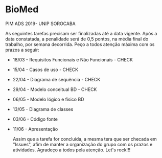 # BioMed
PIM ADS 2019- UNIP SOROCABA

   As seguintes tarefas precisam ser finalizadas até a data vigente. Após a data constatada, a penalidade será de 0,5 pontos, na média final do trabalho, por semana decorrida.
Peço a todos atenção máxima com os prazos a seguir:

 - 18/03 - Requisitos Funcionais e Não Funcionais - CHECK
 - 15/04 - Casos de uso - CHECK
 - 22/04 - Diagrama de sequência - CHECK
 - 29/04 - Modelo conceitual BD - CHECK
 - 06/05 - Modelo lógico e físico BD
 - 13/05 - Diagrama de classes
 - 03/06 - Código fonte
 - 11/06 - Apresentação
 
   Assim que a tarefa for concluida, a mesma tera que ser checada em "Issues", afim de manter a organização do grupo com os prazos e atividades. Agradeço a todos pela atenção. Let's rock!!!
